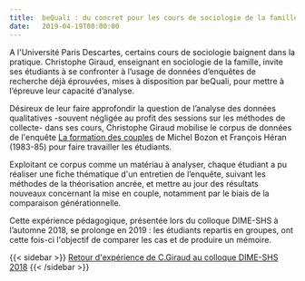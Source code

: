 ```yaml
---
title:  beQuali : du concret pour les cours de sociologie de la famille
date:   2019-04-19T00:00:00
---
```


A l'Université Paris Descartes, certains cours de sociologie baignent dans la pratique. Christophe Giraud, enseignant en sociologie de la famille, invite ses étudiants à se confronter à l’usage de données d’enquêtes de recherche déjà éprouvées, mises à disposition par beQuali, pour mettre à l’épreuve leur capacité d’analyse.

Désireux de leur faire approfondir la question de l’analyse des données qualitatives -souvent négligée au profit des sessions sur les méthodes de collecte- dans ses cours, Christophe Giraud mobilise le corpus de données de l'enquête [La formation des couples](http://bequali.fr/fr/enquetes/lenquete-en-bref/cdsp_bq_s2/) de Michel Bozon et François Héran (1983-85) pour faire travailler les étudiants.

Exploitant ce corpus comme un matériau à analyser, chaque étudiant a pu réaliser une fiche thématique d'un entretien de l’enquête, suivant les méthodes de la théorisation ancrée, et mettre au jour des résultats nouveaux concernant la mise en couple, notamment par le biais de la comparaison générationnelle.

Cette expérience pédagogique, présentée lors du colloque DIME-SHS à l’automne 2018, se prolonge en 2019 : les étudiants repartis en groupes, ont cette fois-ci l'objectif de comparer les cas et de produire un mémoire.

{{< sidebar >}}
[Retour d'expérience de C.Giraud au colloque DIME-SHS 2018](https://bequali.fr/media/ckeditor/uploads/2019/02/13/colloque_dime_pres_cgiraud_gaj68zk.pdf)
{{< /sidebar >}}
